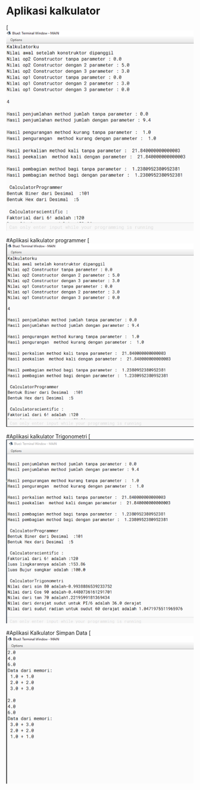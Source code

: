 # Aplikasi kalkulator
[![N|Solid](https://github.com/ami-droid-boop/Muhammad-Khatami-BasiCallculator/blob/master/Screenshot%20cal1.png)

#Aplikasi kalkulator programmer
[![N|Solid](https://github.com/ami-droid-boop/Muhammad-Khatami-BasiCallculator/blob/master/Screenshot%20cal2.png)

#Aplikasi kalkulator Trigonometri
[![N|Solid](https://github.com/ami-droid-boop/Muhammad-Khatami-BasiCallculator/blob/master/Screenshot%20cal3.png)

#Aplikasi Kalkulator Simpan Data
[![N|Solid](https://github.com/ami-droid-boop/Muhammad-Khatami-BasiCallculator/blob/master/Screenshot%20cal4.png)
